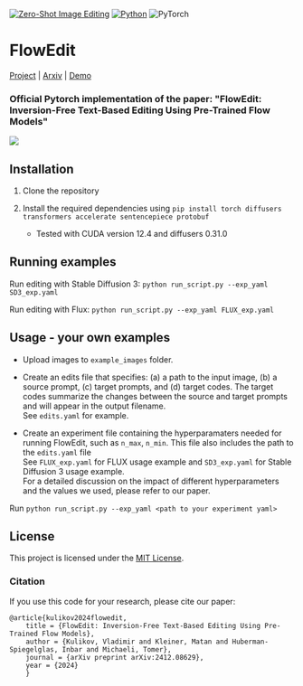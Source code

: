 [![Zero-Shot Image Editing](https://img.shields.io/badge/zero%20shot-image%20editing-Green)]([https://github.com/topics/video-editing](https://github.com/topics/text-guided-image-editing))
[![Python](https://img.shields.io/badge/python-3.8+-blue?python-3670A0?style=for-the-badge&logo=python&logoColor=ffdd54)](https://www.python.org/downloads/release/python-38/)
![PyTorch](https://img.shields.io/badge/torch-2.0.0-red?PyTorch-%23EE4C2C.svg?style=for-the-badge&logo=PyTorch&logoColor=white)

# FlowEdit

[Project](https://matankleiner.github.io/flowedit/) | [Arxiv](https://arxiv.org/abs/2412.08629) | [Demo](https://huggingface.co/spaces/fallenshock/FlowEdit)

### Official Pytorch implementation of the paper: "FlowEdit: Inversion-Free Text-Based Editing Using Pre-Trained Flow Models"

![](imgs/teaser.png)

## Installation
1. Clone the repository

2. Install the required dependencies using `pip install torch diffusers transformers accelerate sentencepiece protobuf` <br>
	* Tested with CUDA version 12.4 and diffusers 0.31.0

## Running examples
Run editing with Stable Diffusion 3: `python run_script.py --exp_yaml SD3_exp.yaml`

Run editing with Flux: `python run_script.py --exp_yaml FLUX_exp.yaml`

## Usage - your own examples

* Upload images to `example_images` folder. 

* Create an edits file that specifies: (a) a path to the input image, (b) a source prompt, (c) target prompts, and (d) target codes. The target codes summarize the changes between the source and target prompts and will appear in the output filename. <br>
See `edits.yaml` for example.

* Create an experiment file containing the hyperparamaters needed for running FlowEdit, such as `n_max`, `n_min`. This file also includes the path to the `edits.yaml` file<br>
See `FLUX_exp.yaml` for FLUX usage example and `SD3_exp.yaml` for Stable Diffusion 3 usage example. <br>
For a detailed discussion on the impact of different hyperparameters and the values we used, please refer to our paper.

Run `python run_script.py --exp_yaml <path to your experiment yaml>`


## License
This project is licensed under the [MIT License](LICENSE).


### Citation
If you use this code for your research, please cite our paper:

```
@article{kulikov2024flowedit,
	title = {FlowEdit: Inversion-Free Text-Based Editing Using Pre-Trained Flow Models},
	author = {Kulikov, Vladimir and Kleiner, Matan and Huberman-Spiegelglas, Inbar and Michaeli, Tomer},
	journal = {arXiv preprint arXiv:2412.08629},
	year = {2024}
	}
```
